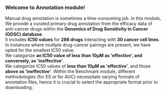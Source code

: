 ### Welcome to Annotation module! 
Manual drug annotation is sometimes a time-consuming job. In this module, We provide a curated primary drug annotation from the efficacy data of anti-cancer drugs within the **Genomics of Drug Sensitivity in Cancer (GDSC) database**.  
It includes **IC50 values** for **286 drugs** interacting with **30 cancer cell lines**.  
In instances where multiple drug-cancer pairings are present, we have opted for the smallest IC50 value.  
We categorize **an IC50 value of less than 10μM as 'effective', and conversely, as 'ineffective'**.   
We categorize IC50 values of **less than 10μM as 'effective'**, and those **above as 'ineffective'**.
Within the Benchmark module, different methodologies (for ES or for AUC) necessitate varying formats of annotation files, hence it is crucial to select the appropriate format prior to downloading.  